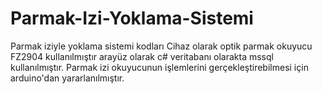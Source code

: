 # Parmak-Izi-Yoklama-Sistemi
Parmak iziyle yoklama sistemi kodları 
Cihaz olarak optik parmak okuyucu FZ2904 kullanılmıştır arayüz olarak c# veritabanı olarakta mssql kullanılmıştır.
Parmak izi okuyucunun işlemlerini gerçekleştirebilmesi için arduino'dan yararlanılmıştır.
